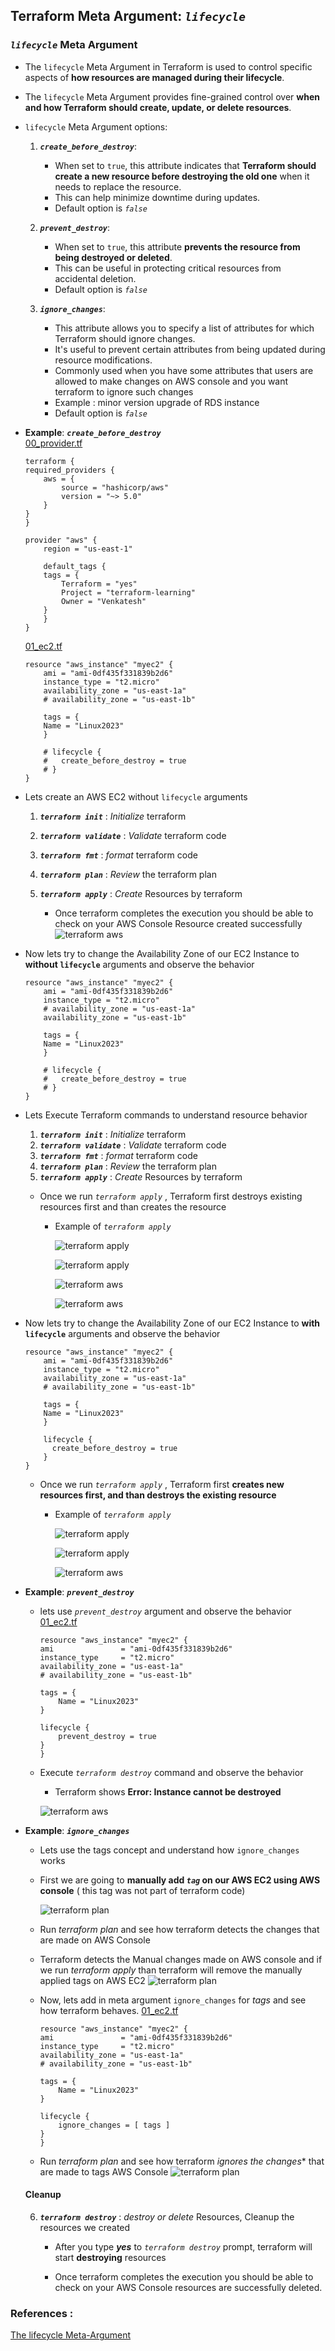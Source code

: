 ## Terraform Meta Argument: *`lifecycle`*

### ***`lifecycle`*** Meta Argument

- The `lifecycle` Meta Argument in Terraform is used to control specific aspects of **how resources are managed during their lifecycle**. 
- The `lifecycle` Meta Argument provides fine-grained control over **when and how Terraform should create, update, or delete resources**.

- `lifecycle` Meta Argument options: 

    1. ***`create_before_destroy`***: 
        - When set to `true`, this attribute indicates that **Terraform should create a new resource before destroying the old one** when it needs to replace the resource. 
        - This can help minimize downtime during updates.
        - Default option is *`false`*

    2. ***`prevent_destroy`***: 
        - When set to `true`, this attribute **prevents the resource from being destroyed or deleted**. 
        - This can be useful in protecting critical resources from accidental deletion.
        - Default option is *`false`*

    3. ***`ignore_changes`***: 
        - This attribute allows you to specify a list of attributes for which Terraform should ignore changes. 
        - It's useful to prevent certain attributes from being updated during resource modifications.
        - Commonly used when you have some attributes that users are allowed to make changes on AWS console and you want terraform to ignore such changes
        - Example : minor version upgrade of RDS instance
        - Default option is *`false`*

- **Example**: ***`create_before_destroy`***  
    [00_provider.tf](./01-create_before_destroy/00_provider.tf)

    ```hcl
    terraform {
    required_providers {
        aws = {
            source = "hashicorp/aws"
            version = "~> 5.0"
        }
    }
    }

    provider "aws" {
        region = "us-east-1"

        default_tags {
        tags = {
            Terraform = "yes"
            Project = "terraform-learning"
            Owner = "Venkatesh"
        }
        }
    }
    ```
     [01_ec2.tf](./01-create_before_destroy/01_ec2.tf)  

    ```hcl
    resource "aws_instance" "myec2" {
        ami = "ami-0df435f331839b2d6"
        instance_type = "t2.micro"
        availability_zone = "us-east-1a"
        # availability_zone = "us-east-1b"

        tags = {
        Name = "Linux2023"
        }

        # lifecycle {
        #   create_before_destroy = true
        # }
    }
    ``` 
- Lets create an AWS EC2 without `lifecycle` arguments

    1. ***`terraform init`*** : *Initialize* terraform
    2. ***`terraform validate`*** : *Validate* terraform code
    3. ***`terraform fmt`*** : *format* terraform code
    4. ***`terraform plan`*** : *Review* the terraform plan
    5. ***`terraform apply`*** : *Create* Resources by terraform

        - Once terraform completes the execution you should be able to check on your AWS Console Resource created successfully
            ![terraform aws](./imgs/01-tf-ma-lc-aws-ec2.png)

- Now lets try to change the Availability Zone of our EC2 Instance to **without `lifecycle`** arguments and observe the behavior 

    ```hcl
    resource "aws_instance" "myec2" {
        ami = "ami-0df435f331839b2d6"
        instance_type = "t2.micro"
        # availability_zone = "us-east-1a"
        availability_zone = "us-east-1b"

        tags = {
        Name = "Linux2023"
        }

        # lifecycle {
        #   create_before_destroy = true
        # }
    }
    ``` 

- Lets Execute Terraform commands to understand resource behavior

    1. ***`terraform init`*** : *Initialize* terraform
    2. ***`terraform validate`*** : *Validate* terraform code
    3. ***`terraform fmt`*** : *format* terraform code
    4. ***`terraform plan`*** : *Review* the terraform plan
    5. ***`terraform apply`*** : *Create* Resources by terraform

    * Once we run *`terraform apply`* , Terraform first destroys existing resources first and than creates the resource

        - Example of *`terraform apply`*

            ![terraform apply](./imgs/02-tf-ma-lc-apply-1.png)

            ![terraform apply](./imgs/03-tf-ma-lc-apply-1.png)

            ![terraform aws](./imgs/04-tf-ma-lc-aws-1.png)

            ![terraform aws](./imgs/04-tf-ma-lc-aws-2.png)

- Now lets try to change the Availability Zone of our EC2 Instance to **with `lifecycle`** arguments and observe the behavior 

    ```hcl
    resource "aws_instance" "myec2" {
        ami = "ami-0df435f331839b2d6"
        instance_type = "t2.micro"
        availability_zone = "us-east-1a"
        # availability_zone = "us-east-1b"

        tags = {
        Name = "Linux2023"
        }

        lifecycle {
          create_before_destroy = true
        }
    }
    ``` 
    * Once we run *`terraform apply`* , Terraform first **creates new  resources first, and than destroys the existing resource**

        - Example of *`terraform apply`*

            ![terraform apply](./imgs/05-tf-ma-lc-apply-1.png)

            ![terraform apply](./imgs/06-tf-ma-lc-apply-1.png)

            ![terraform aws](./imgs/07-tf-ma-lc-aws-1.png)


- **Example**: ***`prevent_destroy`*** 

    - lets use *`prevent_destroy`* argument and observe the behavior  
     [01_ec2.tf](./02-prevent_destroy/02_ec2.tf)  

        ```hcl
        resource "aws_instance" "myec2" {
        ami               = "ami-0df435f331839b2d6"
        instance_type     = "t2.micro"
        availability_zone = "us-east-1a"
        # availability_zone = "us-east-1b"

        tags = {
            Name = "Linux2023"
        }

        lifecycle {
            prevent_destroy = true
        }
        }
        ```
    - Execute *`terraform destroy`* command and observe the behavior
        - Terraform shows **Error: Instance cannot be destroyed** 
    
        ![terraform aws](./imgs/07-tf-ma-lc-destroy-1.png)


- **Example**: ***`ignore_changes`*** 

    - Lets use the tags concept and understand how `ignore_changes` works
    - First we are going to **manually add *`tag`* on our AWS EC2 using AWS console** ( this tag was not part of terraform code)

        ![terraform plan](./imgs/09-tf-ma-lc-aws-tag-2.png)


    - Run *terraform plan* and see how terraform detects the changes that are made on AWS Console
    - Terraform detects the Manual changes made on AWS console and if we run *terraform apply* than terraform will remove the manually applied tags on AWS EC2
        ![terraform plan](./imgs/10-tf-ma-lc-ic-plan-1.png)

    - Now, lets add in meta argument `ignore_changes` for *tags* and see how terraform behaves.
    [01_ec2.tf](./03-ignore_changes/01_ec2.tf) 

        ```hcl
        resource "aws_instance" "myec2" {
        ami               = "ami-0df435f331839b2d6"
        instance_type     = "t2.micro"
        availability_zone = "us-east-1a"
        # availability_zone = "us-east-1b"

        tags = {
            Name = "Linux2023"
        }

        lifecycle {
            ignore_changes = [ tags ]
        }
        }
        ```
    - Run *terraform plan* and see how terraform **ignores* the changes** that are made to tags AWS Console
         ![terraform plan](./imgs/11-tf-ma-lc-ic-plan-2.png)



 
    #### Cleanup 
 
    6. ***`terraform destroy`*** : *destroy or delete* Resources, Cleanup the resources we created
        - After you type ***yes*** to *`terraform destroy`* prompt, terraform will start **destroying** resources

        - Once terraform completes the execution you should be able to check on your AWS Console resources are successfully deleted.

### References :

[The lifecycle Meta-Argument](https://developer.hashicorp.com/terraform/language/meta-arguments/lifecycle)